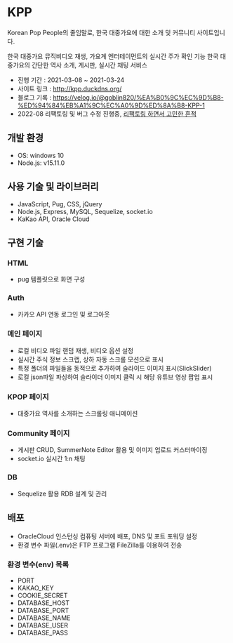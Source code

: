 # KPP

Korean Pop People의 줄임말로, 한국 대중가요에 대한 소개 및 커뮤니티 사이트입니다.

한국 대중가요 뮤직비디오 재생, 가요계 엔터테이먼트의 실시간 주가 확인 기능
한국 대중가요의 간단한 역사 소개, 게시판, 실시간 채팅 서비스

- 진행 기간 : 2021-03-08 ~ 2021-03-24
- 사이트 링크 : <http://kpp.duckdns.org/>
- 블로그 기록 : <https://velog.io/@goblin820/%EA%B0%9C%EC%9D%B8-%ED%94%84%EB%A1%9C%EC%A0%9D%ED%8A%B8-KPP-1>
- 2022-08 리팩토링 및 버그 수정 진행중, [리팩토링 하면서 고민한 흔적](https://github.com/trevor1107/KPP/blob/main/think.md)

## 개발 환경

- OS: windows 10
- Node.js: v15.11.0

## 사용 기술 및 라이브러리

- JavaScript, Pug, CSS, jQuery
- Node.js, Express, MySQL, Sequelize, socket.io
- KaKao API, Oracle Cloud

## 구현 기술

### HTML

- pug 템플릿으로 화면 구성

### Auth

- 카카오 API 연동 로그인 및 로그아웃

### 메인 페이지

- 로컬 비디오 파일 랜덤 재생, 비디오 옵션 설정
- 실시간 주식 정보 스크랩, 상하 자동 스크롤 모션으로 표시
- 특정 폴더의 파일들을 동적으로 추가하여 슬라이드 이미지 표시(SlickSlider)
- 로컬 json파일 파싱하여 슬라이더 이미지 클릭 시 해당 유튜브 영상 팝업 표시

### KPOP 페이지

- 대중가요 역사를 소개하는 스크롤링 애니메이션

### Community 페이지

- 게시판 CRUD, SummerNote Editor 활용 및 이미지 업로드 커스터마이징
- socket.io 실시간 1:n 채팅

### DB

- Sequelize 활용 RDB 설계 및 관리

## 배포

- OracleCloud 인스턴싱 컴퓨팅 서버에 배포, DNS 및 포트 포워딩 설정
- 환경 변수 파일(.env)은 FTP 프로그램 FileZilla를 이용하여 전송

### 환경 변수(env) 목록

- PORT
- KAKAO_KEY
- COOKIE_SECRET
- DATABASE_HOST
- DATABASE_PORT
- DATABASE_NAME
- DATABASE_USER
- DATABASE_PASS
